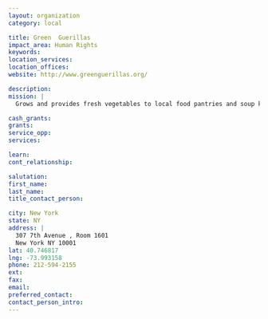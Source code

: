 ```yaml
---
layout: organization
category: local

title: Green  Guerillas
impact_area: Human Rights
keywords: 
location_services: 
location_offices: 
website: http://www.greenguerillas.org/

description: 
mission: |
  Grows and provides fresh vegetables to local food pantries and soup kitchens.

cash_grants: 
grants: 
service_opp: 
services: 

learn: 
cont_relationship: 

salutation: 
first_name: 
last_name: 
title_contact_person: 

city: New York
state: NY
address: |
  307 7th Avenue , Room 1601     
  New York NY 10001
lat: 40.746817
lng: -73.993158
phone: 212-594-2155
ext: 
fax: 
email: 
preferred_contact: 
contact_person_intro: 
---
```

